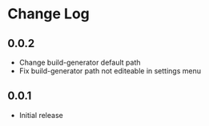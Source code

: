 # Change Log

## 0.0.2

- Change build-generator default path
- Fix build-generator path not editeable in settings menu

## 0.0.1

- Initial release